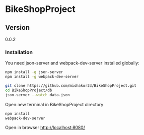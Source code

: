 # BikeShopProject

## Version

0.0.2

### Installation

You need json-server and webpack-dev-server installed globally:

```sh
npm install -g json-server
npm install -g webpack-dev-server
```

```sh
git clone https://github.com/mishakor23/BikeShopProject.git
cd BikeShopProject/db
json-server --watch data.json
```

Open new terminal in BikeShopProject directory

```sh
npm install
webpack-dev-server
```

Open in browser <http://localhost:8080/>
